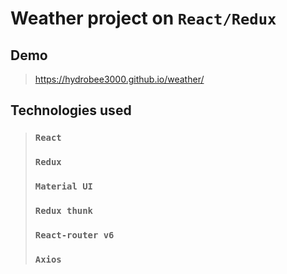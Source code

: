 # Weather project on `React/Redux`

## Demo
>https://hydrobee3000.github.io/weather/

## Technologies used

>### `React`
>### `Redux`
>### `Material UI`
>### `Redux thunk`
>### `React-router v6`
>### `Axios` 
